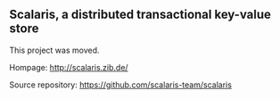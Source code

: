 ## Scalaris, a distributed transactional key-value store ##

This project was moved.

Hompage: http://scalaris.zib.de/

Source repository: https://github.com/scalaris-team/scalaris